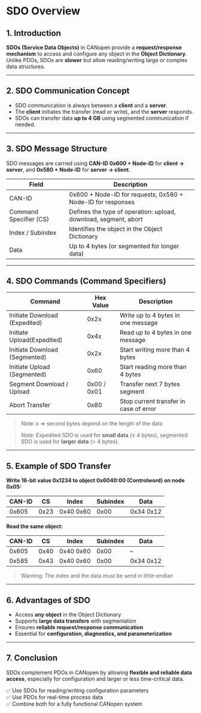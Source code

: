 # SDO Overview

## 1. Introduction

**SDOs (Service Data Objects)** in CANopen provide a **request/response mechanism** to access and
configure any object in the **Object Dictionary**.\
Unlike PDOs, SDOs are **slower** but allow reading/writing large or complex data structures.

______________________________________________________________________

## 2. SDO Communication Concept

- SDO communication is always between a **client** and a **server**.
- The **client** initiates the transfer (read or write), and the **server** responds.
- SDOs can transfer data **up to 4 GB** using segmented communication if needed.

______________________________________________________________________

## 3. SDO Message Structure

SDO messages are carried using **CAN-ID 0x600 + Node-ID** for **client → server**, and **0x580 +
Node-ID** for **server → client**.

| **Field**              | **Description**                                                 |
| ---------------------- | --------------------------------------------------------------- |
| CAN-ID                 | 0x600 + Node-ID for requests, 0x580 + Node-ID for responses     |
| Command Specifier (CS) | Defines the type of operation: upload, download, segment, abort |
| Index / Subindex       | Identifies the object in the Object Dictionary                  |
| Data                   | Up to 4 bytes (or segmented for longer data)                    |

______________________________________________________________________

## 4. SDO Commands (Command Specifiers)

| **Command**                   | **Hex Value** | **Description**                        |
| ----------------------------- | ------------- | -------------------------------------- |
| Initiate Download (Expedited) | 0x2x          | Write up to 4 bytes in one message     |
| Initiate Upload(Expedited)    | 0x4x          | Read up to 4 bytes in one message      |
| Initiate Download (Segmented) | 0x2x          | Start writing more than 4 bytes        |
| Initiate Upload (Segmented)   | 0x60          | Start reading more than 4 bytes        |
| Segment Download / Upload     | 0x00 / 0x01   | Transfer next 7 bytes segment          |
| Abort Transfer                | 0x80          | Stop current transfer in case of error |

> Note: x => second bytes depend on the length of the data

> Note: Expedited SDO is used for **small data** (≤ 4 bytes), segmented SDO is used for **larger
> data** (> 4 bytes).

______________________________________________________________________

## 5. Example of SDO Transfer

**Write 16-bit value 0x1234 to object 0x6040:00 (Controlword) on node 0x05:**

| **CAN-ID** | **CS** | **Index** | **Subindex** | **Data**  |
| ---------- | ------ | --------- | ------------ | --------- |
| 0x605      | 0x23   | 0x40 0x60 | 0x00         | 0x34 0x12 |

**Read the same object:**

| **CAN-ID** | **CS** | **Index** | **Subindex** | **Data**  |
| ---------- | ------ | --------- | ------------ | --------- |
| 0x605      | 0x40   | 0x40 0x60 | 0x00         | –         |
| 0x585      | 0x43   | 0x40 0x60 | 0x00         | 0x34 0x12 |

> Warning: The index and the data must be send in little-endian

______________________________________________________________________

## 6. Advantages of SDO

- Access **any object** in the Object Dictionary
- Supports **large data transfers** with segmentation
- Ensures **reliable request/response communication**
- Essential for **configuration, diagnostics, and parameterization**

______________________________________________________________________

## 7. Conclusion

SDOs complement PDOs in CANopen by allowing **flexible and reliable data access**, especially for
configuration and larger or less time-critical data.

✅ Use SDOs for reading/writing configuration parameters\
✅ Use PDOs for real-time process data\
✅ Combine both for a fully functional CANopen system
